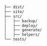 <!-- TREEVIEW START -->
```bash
├── dist/
├── site/
├── src/
│   ├── backup/
│   ├── deploy/
│   ├── generate/
│   ├── helpers/
└── tests/
```

<!-- TREEVIEW END -->
